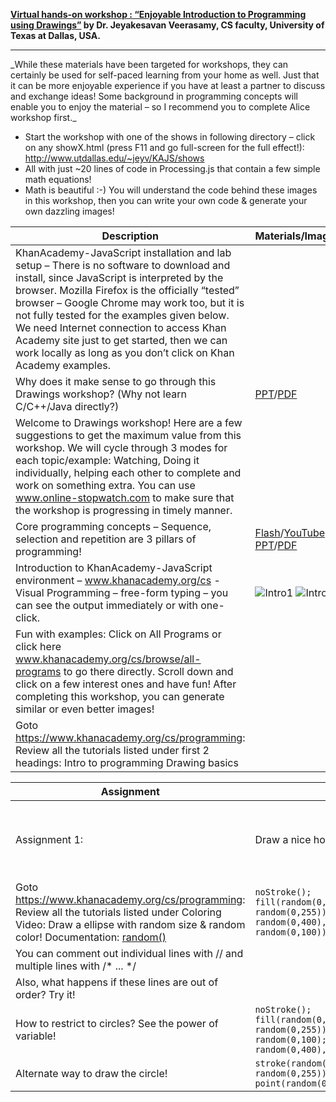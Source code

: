 __[Virtual hands-on workshop : “Enjoyable Introduction to Programming using  Drawings”](http://www.utdallas.edu/~veerasam/kajs/virutal_workshop.docx)  by Dr. Jeyakesavan Veerasamy, CS faculty,
University of Texas at Dallas, USA.__
<hr>
_While these materials have been targeted for workshops, they can certainly be used for self-paced learning from your home as well. Just that it can be more enjoyable experience if you have at least a partner to discuss and exchange ideas! Some background in programming concepts will enable you to enjoy the material – so I recommend you to complete Alice workshop first._

* Start the workshop with one of the shows in following directory – click on any showX.html (press F11 and go full-screen for the full effect!): http://www.utdallas.edu/~jeyv/KAJS/shows
* All with just ~20 lines of code in Processing.js that contain a few simple math equations!
* Math is beautiful :-) You will understand the code behind these images in this workshop, then you can write your own code & generate your own dazzling images!

Description | Materials/Images
---- | ---- 
KhanAcademy-JavaScript installation and lab setup – There is no software to download and install, since JavaScript is interpreted by the browser. Mozilla Firefox is the officially “tested” browser – Google Chrome may work too, but it is not fully tested for the examples given below. We need Internet connection to access Khan Academy site just to get started, then we can work locally as long as you don’t click on Khan Academy examples. | 
Why does it make sense to go through this Drawings workshop? (Why not learn C/C++/Java directly?) | [PPT](http://www.utdallas.edu/~veerasam/kajs/why_alice_first.pptx)/[PDF](http://www.utdallas.edu/~veerasam/kajs/why_alice_first.pdf)
Welcome to Drawings workshop! Here are a few suggestions to get the maximum value from this workshop. We will cycle through 3 modes for each topic/example: Watching, Doing it individually, helping each other to complete and work on something extra. You can use www.online-stopwatch.com to make sure that the workshop is progressing in timely manner. |
Core programming concepts – Sequence, selection and repetition are 3 pillars of programming! | [Flash](http://www.utdallas.edu/~veerasam/kajs/programming_basics.swf)/[YouTube](http://www.youtube.com/watch?v=Ww7UJCUm9IE), [PPT](http://www.utdallas.edu/~veerasam/kajs/Programming_Basics.PPTX)/[PDF](http://www.utdallas.edu/~veerasam/kajs/Programming_Basics.pdf)
Introduction to KhanAcademy-JavaScript environment – www.khanacademy.org/cs - Visual Programming – free-form typing – you can see the output immediately or with one-click. | ![Intro1](http://www.utdallas.edu/~veerasam/kajs/index_files/image002.jpg) ![Intro2](http://www.utdallas.edu/~veerasam/kajs/index_files/image002.jpg)
Fun with examples: Click on All Programs or click here www.khanacademy.org/cs/browse/all-programs to go there directly. Scroll down and click on a few interest ones and have fun! After completing this workshop, you can generate similar or even better images! | 
Goto https://www.khanacademy.org/cs/programming: Review all the tutorials listed under first 2 headings: Intro to programming Drawing basics |

Assignment | Topic | Materials
---- | ---- | ----
Assignment 1: | Draw a nice house! | Documentation: Click on Documentation or click here www.khanacademy.org/cs/docs  & processingjs.org/reference. Each API comes with a sample usage too.
 | Goto https://www.khanacademy.org/cs/programming: Review all the tutorials listed under Coloring Video: Draw a ellipse with random size & random color! Documentation: [random()](http://www.khanacademy.org/cs/randomlow-high/827911487) | `noStroke(); fill(random(0,255),random(0,255), random(0,255)); ellipse(random(0,400), random(0,400), random(0,100), random(0,100));`
 | You can comment out individual lines with // and multiple lines with /* ... */
 | Also, what happens if these lines are out of order? Try it! | 
  | How to restrict to circles? See the power of variable! | `noStroke(); fill(random(0,255),random(0,255), random(0,255)); var diameter = random(0,100); ellipse(random(0,400), random(0,400), diameter, diameter);`
  | Alternate way to draw the circle! | `stroke(random(0,255),random(0,255), random(0,255));strokeWeight(random(0,100)); point(random(0,400), random(0,400));`
